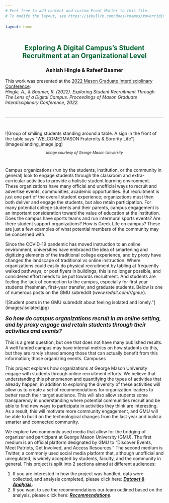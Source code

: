 ```yaml
---
# Feel free to add content and custom Front Matter to this file.
# To modify the layout, see https://jekyllrb.com/docs/themes/#overriding-theme-defaults

layout: home
---
```

<style>
.large-quote{font-size: larger; font-weight: bold; font-style: italic;}
</style>

<h2 style="font-weight: bold; text-align: center; font-size; 20px; color: #006633;">Exploring A Digital Campus’s Student Recruitment at an Organizational Level</h2>
<h3 style="text-align:center;">Ashish Hingle & Rafeef Baamer</h3>
<p>This work was presented at the <a href="https://gapsa.gmu.edu/conference/">2022 Mason Graduate Interdisciplinary Conference</a>:</br><em>Hingle, A., & Baamer, R. (2022). Exploring Student Recruitment Through The Lens of a Digital Campus. Proceedings of Mason Graduate Interdisciplinary Conference, 2022.</em></p>
<hr style="margin: 40px 0 40px 0;"/>
![Group of smiling students standing around a table. A sign in the front of the table says "WELCOME2MASON Fraternity & Sorority Life"](images/landing_image.jpg)
<p style="text-align: center; font-size: smaller; padding-bottom: 25px;"><em>Image courtesy of George Mason University</em></p>

<p>Campus organizations (run by the students, institution, or the community in general) look to engage students through the classroom and extra-curricular activities to provide a holistic student learning environment. These organizations have many official and unofficial ways to recruit and advertise events, communities, academic opportunities. But recruitment is just one part of the overall student experience; organizations must then both deliver and engage the students, but also retain participation. For many potential college students and their parents, campus engagement is an important consideration toward the value of education at the institution. Does the campus have sports teams and run intermural sports events? Are there student support organizations? How is Greek Life on campus? These are just a few examples of what potential members of the community may be concerned with.</p>
<p>Since the COVID-19 pandemic has moved instruction to an online environment, universities have embraced the idea of smartening and digitizing elements of the traditional college experience, and by proxy have changed the landscape of traditional vs online instruction. Where organizations could easily do physical recruitment by tabling at frequently walked pathways, or post flyers in buildings, this is no longer possible, and considered effort needs to be put towards recruitment. And students are feeling the lack of connection to the campus, especially for first year students (freshman, first-year transfer, and graduate students. Below is one of numerous posts on the GMU subreddit (<em>www.reddit.com/r/gmu/</em>).</p>
![Student posts in the GMU subreddit about feeling isolated and lonely."](images/isolated.jpg)
<p class="large-quote">So how do campus organizations recruit in an online setting, and by proxy engage and retain students through their activities and events?</p>
<p>This is a great question, but one that does not have many published results. A well funded campus may have internal metrics on how students do this, but they are rarely shared among those that can actually benefit from this information; those organizing events. Campuses   </p>
<p>This project explores how organizations at George Mason University engage with students through online recruitment efforts. We believe that understanding this phenomenon and quantifying the types of activities that already happen, in addition to exploring the diversity of these activities will allow us to create a set of recommendations for organization leaders to better reach their target audience. This will also allow students some transparency in understanding where potential communities recruit and be able to find new ways to participate in activities they think are interesting. As a result, this will motivate more community engagement, and GMU will be able to build on the technological changes from the last year and build a smarter and connected community.</p>
<p>We explore two commonly used media that allow for the bridging of organizer and participant at George Mason University (GMU). The first medium is an official platform designated by GMU to “Discover Events, Meet Patriots, Get Involved, and Access Resources.” The second medium is Twitter, a commonly used social media platform that, although unofficial and unregulated, is widely accepted by students, faculty, and the community in general.
This project is split into 2 sections aimed at different audiences:
<ol>
<li>If you are interested in how the project was handled, data were collected, and analysis completed, please click here: <strong><em><a href="/722-project//data-analysis/">Dataset & Analysis</a></em></strong>.</li>
<li>If you want to see the recommendations our team outlined based on the analysis, please click here: <strong><em><a href="/722-project/recommendations/">Recommendations</a></em></strong>.</li>
</ol>
</p>